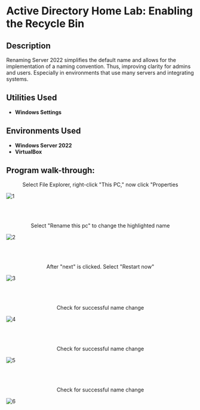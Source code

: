 <h1>Active Directory Home Lab: Enabling the Recycle Bin</h1>

<h2>Description</h2>
Renaming Server 2022 simplifies the default name and allows for the implementation of a naming convention. Thus, improving clarity for admins and users. Especially in environments that use many servers and integrating systems.
<br />


<h2>Utilities Used</h2>

- <b>Windows Settings</b> 

<h2>Environments Used </h2>

- <b>Windows Server 2022</b>
- <b>VirtualBox</b>

<h2>Program walk-through:</h2>

<p align="center">
Select File Explorer, right-click "This PC," now click "Properties <br/>
 
![1](https://github.com/user-attachments/assets/ce3cc9e9-b99a-45f7-b843-8b17a2c7ad8d)


<br />
<br />
<p align="center">
Select "Rename this pc" to change the highlighted name  <br/>

![2](https://github.com/user-attachments/assets/9558c53c-8f43-41dc-a52d-693521468307)


<br />
<br />
<p align="center">
After "next" is clicked. Select "Restart now" <br/>

![3](https://github.com/user-attachments/assets/5250f6d7-dbd4-42b8-98cd-9a90c00e779c)


<br />
<br />
<p align="center">
Check for successful name change <br/>

![4](https://github.com/user-attachments/assets/493c4e53-a3f2-4bca-8c1d-3f328e33384d)

<br />
<br />
<p align="center">
Check for successful name change <br/>

![5](https://github.com/user-attachments/assets/26ce39ff-645d-4005-a43b-78f387f8b68e)

<br />
<br />
<p align="center">
Check for successful name change <br/>

![6](https://github.com/user-attachments/assets/a2203ded-4886-430d-a3fb-03967997db3e)



</p>
